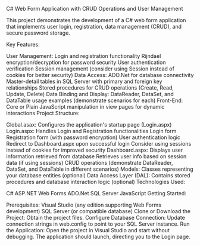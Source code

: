 C# Web Form Application with CRUD Operations and User Management

This project demonstrates the development of a C# web form application that implements user login, registration, data management (CRUD), and secure password storage.

Key Features:

User Management:
Login and registration functionality
Rijndael encryption/decryption for password security
User authentication verification
Session management (consider using Session instead of cookies for better security)
Data Access:
ADO.Net for database connectivity
Master-detail tables in SQL Server with primary and foreign key relationships
Stored procedures for CRUD operations (Create, Read, Update, Delete)
Data Binding and Display:
DataReader, DataSet, and DataTable usage examples (demonstrate scenarios for each)
Front-End:
Core or Plain JavaScript manipulation in view pages for dynamic interactions
Project Structure:

Global.asax: Configures the application's startup page (Login.aspx)
Login.aspx: Handles Login and Registration functionalities
Login form
Registration form (with password encryption)
User authentication logic
Redirect to Dashboard.aspx upon successful login
Consider using sessions instead of cookies for improved security
Dashboard.aspx: Displays user information retrieved from database
Retrieves user info based on session data (if using sessions)
CRUD operations (demonstrate DataReader, DataSet, and DataTable in different scenarios)
Models: Classes representing your database entities (optional)
Data Access Layer (DAL): Contains stored procedures and database interaction logic (optional)
Technologies Used:

C#
ASP.NET Web Forms
ADO.Net
SQL Server
JavaScript
Getting Started:

Prerequisites:
Visual Studio (any edition supporting Web Forms development)
SQL Server (or compatible database)
Clone or Download the Project: Obtain the project files.
Configure Database Connection: Update connection strings in web.config to point to your SQL Server instance.
Run the Application: Open the project in Visual Studio and start without debugging. The application should launch, directing you to the Login page.
